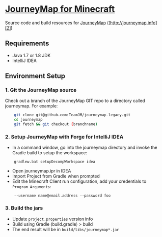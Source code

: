 # [JourneyMap for Minecraft][1]

Source code and build resources for [JourneyMap][2] ([http://journeymap.info][2])

## Requirements

* Java 1.7 or 1.8 JDK
* IntelliJ IDEA

## Environment Setup

### 1. Git the JourneyMap source

Check out a branch of the JourneyMap GIT repo to a directory called journeymap.  For example:

```sh
    git clone git@github.com:TeamJM/journeymap-legacy.git   
    cd journeymap
    git fetch && git checkout (branchname)
```

### 2. Setup JourneyMap with Forge for IntelliJ IDEA

* In a command window, go into the journeymap directory and invoke the Gradle build to setup the workspace:

```
    gradlew.bat setupDecompWorkspace idea
```

* Open journeymap.ipr in IDEA
* Import Project from Gradle when prompted
* Edit the Minecraft Client run configuration, add your credentials to `Program Arguments`: 

```
    --username name@email.address --password foo
```

### 3. Build the jars

* Update `project.properties` version info
* Build using Gradle (build.gradle) > build
* The end result will be in `build/libs/journeymap*.jar`

[1]: https://github.com/TeamJM/journeymap-legacy
[2]: http://journeymap.info
